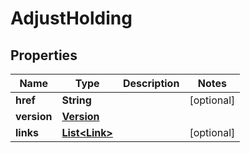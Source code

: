 

# AdjustHolding

## Properties

Name | Type | Description | Notes
------------ | ------------- | ------------- | -------------
**href** | **String** |  |  [optional]
**version** | [**Version**](Version.md) |  | 
**links** | [**List&lt;Link&gt;**](Link.md) |  |  [optional]



